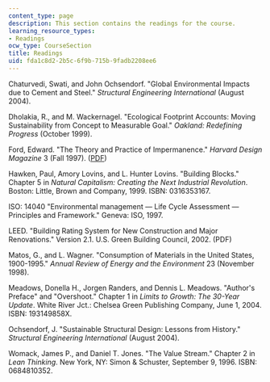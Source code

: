 ```yaml
---
content_type: page
description: This section contains the readings for the course.
learning_resource_types:
- Readings
ocw_type: CourseSection
title: Readings
uid: fda1c8d2-2b5c-6f9b-715b-9fadb2208ee6
---
```


Chaturvedi, Swati, and John Ochsendorf. "Global Environmental Impacts due to Cement and Steel." _Structural Engineering International_ (August 2004).

Dholakia, R., and M. Wackernagel. "Ecological Footprint Accounts: Moving Sustainability from Concept to Measurable Goal." _Oakland: Redefining Progress_ (October 1999).

Ford, Edward. "The Theory and Practice of Impermanence." _Harvard Design Magazine_ 3 (Fall 1997). ([PDF](http://www.scribd.com/doc/39568720/The-Theory-and-Practice-of-Impermanence))

Hawken, Paul, Amory Lovins, and L. Hunter Lovins. "Building Blocks." Chapter 5 in _Natural Capitalism: Creating the Next Industrial Revolution_. Boston: Little, Brown and Company, 1999. ISBN: 0316353167.

ISO: 14040 "Environmental management — Life Cycle Assessment — Principles and Framework." Geneva: ISO, 1997.

LEED. "Building Rating System for New Construction and Major Renovations." Version 2.1. U.S. Green Building Council, 2002. (PDF)

Matos, G., and L. Wagner. "Consumption of Materials in the United States, 1900-1995." _Annual Review of Energy and the Environment_ 23 (November 1998).

Meadows, Donella H., Jorgen Randers, and Dennis L. Meadows. "Author's Preface" and "Overshoot." Chapter 1 in _Limits to Growth: The 30-Year Update_. White River Jct.: Chelsea Green Publishing Company, June 1, 2004. ISBN: 193149858X.

Ochsendorf, J. "Sustainable Structural Design: Lessons from History." _Structural Engineering International_ (August 2004).

Womack, James P., and Daniel T. Jones. "The Value Stream." Chapter 2 in _Lean Thinking_. New York, NY: Simon & Schuster, September 9, 1996. ISBN: 0684810352.